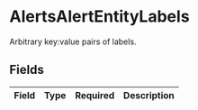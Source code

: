 # AlertsAlertEntityLabels

Arbitrary key:value pairs of labels.


## Fields

| Field       | Type        | Required    | Description |
| ----------- | ----------- | ----------- | ----------- |
